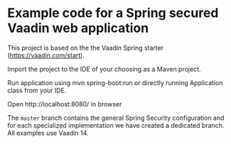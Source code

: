 # Example code for a Spring secured Vaadin web application
This project is based on the the Vaadin Spring starter (https://vaadin.com/start).

Import the project to the IDE of your choosing as a Maven project.

Run application using mvn spring-boot:run or directly running Application class from your IDE.

Open http://localhost:8080/ in browser

The `master` branch contains the general Spring Security configuration and for each specialized implementation we have created a dedicated branch. All examples use Vaadin 14.


